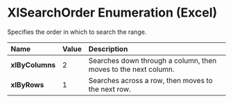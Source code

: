 
# XlSearchOrder Enumeration (Excel)

Specifies the order in which to search the range.



|**Name**|**Value**|**Description**|
|:-----|:-----|:-----|
|**xlByColumns**|2|Searches down through a column, then moves to the next column.|
|**xlByRows**|1|Searches across a row, then moves to the next row.|
